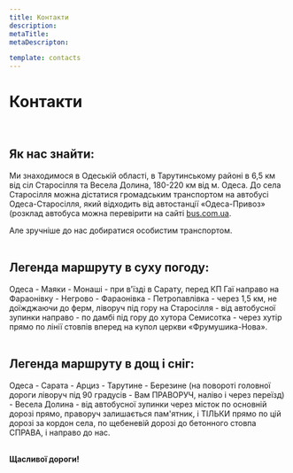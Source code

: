 ```yaml
---
title: Контакти
description: 
metaTitle: 
metaDescripton: 

template: contacts
---
```

# Контакти
<br />

## Як нас знайти:
Ми знаходимося в Одеській області, в Тарутинському районі в 6,5 км від сіл Старосілля та Весела Долина, 180-220 км від м. Одеса. До села Старосілля можна дістатися громадським транспортом на автобусі Одеса-Старосілля, який відходить від автостанції «Одеса-Привоз» (розклад автобуса можна перевірити на сайті [bus.com.ua](http://bus.com.ua/).

Але зручніше до нас добиратися особистим транспортом.  
<br />

## Легенда маршруту в суху погоду:
Одеса - Маяки - Монаші - при в'їзді в Сарату, перед КП Гаї направо на Фараонівку - Негрово - Фараонівка - Петропавлівка - через 1,5 км, не доїжджаючи до ферм, ліворуч під гору на Старосілля - від автобусної зупинки направо - по дамбі під гору до хутора Семисотка - через хутір прямо по лінії стовпів вперед на купол церкви «Фрумушика-Нова».  
<br />

## Легенда маршруту в дощ і сніг:
Одеса - Сарата - Арциз - Тарутине - Березине (на повороті головної дороги ліворуч під 90 градусів - Вам ПРАВОРУЧ, наліво і через переїзд) - Весела Долина - від автобусної зупинки через місток по основній дорозі прямо, праворуч залишається пам'ятник, і ТІЛЬКИ прямо по цій дорозі за кордон села, по щебеневій дорозі до бетонного стовпа СПРАВА, і направо до нас.  
<br />

**Щасливої дороги!**






